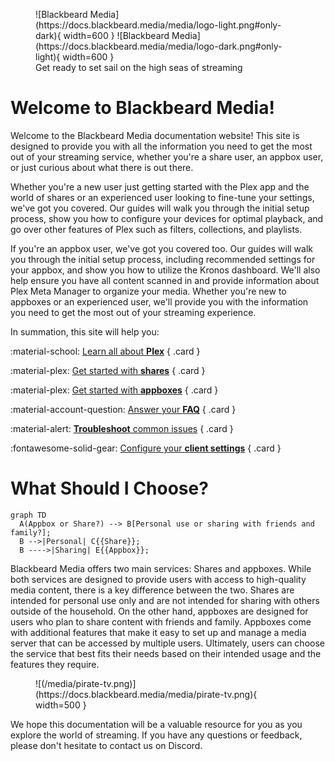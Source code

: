 <figure markdown>
![Blackbeard Media](https://docs.blackbeard.media/media/logo-light.png#only-dark){ width=600 }
![Blackbeard Media](https://docs.blackbeard.media/media/logo-dark.png#only-light){ width=600 }
    <figcaption>Get ready to set sail on the high seas of streaming</figcaption>
</figure>

# Welcome to Blackbeard Media!

Welcome to the Blackbeard Media documentation website! This site is designed to provide you with all the information you need to get the most out of your streaming service, whether you're a share user, an appbox user, or just curious about what there is out there.

Whether you're a new user just getting started with the Plex app and the world of shares or an experienced user looking to fine-tune your settings, we've got you covered. Our guides will walk you through the initial setup process, show you how to configure your devices for optimal playback, and go over other features of Plex such as filters, collections, and playlists.

If you're an appbox user, we've got you covered too. Our guides will walk you through the initial setup process, including recommended settings for your appbox, and show you how to utilize the Kronos dashboard. We'll also help ensure you have all content scanned in and provide information about Plex Meta Manager to organize your media. Whether you're new to appboxes or an experienced user, we'll provide you with the information you need to get the most out of your streaming experience.

In summation, this site will help you:

<div class="grid" markdown>

:material-school: [Learn all about __Plex__](/plex/what-is-plex)
{ .card }

:material-plex: [Get started with __shares__](/shares/getting-started)
{ .card }

:material-plex: [Get started with __appboxes__](/appboxes/getting-started)
{ .card }
    
:material-account-question: [Answer your __FAQ__](/faq)
{ .card }

:material-alert: [__Troubleshoot__ common issues](/troubleshooting)
{ .card }

:fontawesome-solid-gear: [Configure your __client settings__](/clients/other)
{ .card }

</div>

# What Should I Choose?

``` mermaid
graph TD
  A(Appbox or Share?) --> B[Personal use or sharing with friends and family?];
  B -->|Personal| C{{Share}};
  B ---->|Sharing| E{{Appbox}};
```

Blackbeard Media offers two main services: Shares and appboxes. While both services are designed to provide users with access to high-quality media content, there is a key difference between the two. Shares are intended for personal use only and are not intended for sharing with others outside of the household. On the other hand, appboxes are designed for users who plan to share content with friends and family. Appboxes come with additional features that make it easy to set up and manage a media server that can be accessed by multiple users. Ultimately, users can choose the service that best fits their needs based on their intended usage and the features they require. 

<figure markdown>
![(/media/pirate-tv.png)](https://docs.blackbeard.media/media/pirate-tv.png){ width=500 }
    <figcaption></figcaption>
</figure>

We hope this documentation will be a valuable resource for you as you explore the world of streaming. If you have any questions or feedback, please don't hesitate to contact us on Discord.
